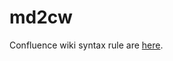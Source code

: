# md2cw

Confluence wiki syntax rule are [here](https://confluence.atlassian.com/confcloud/confluence-wiki-markup-938044804.html).

